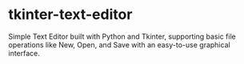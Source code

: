 # tkinter-text-editor
Simple Text Editor built with Python and Tkinter, supporting basic file operations like New, Open, and Save with an easy-to-use graphical interface.
